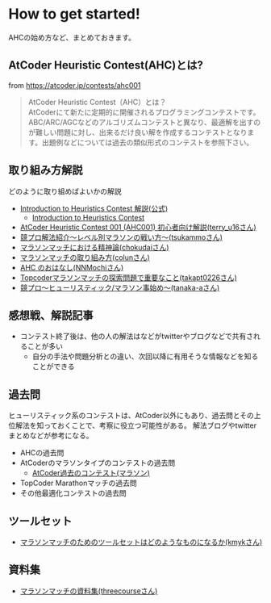 # How to get started!

AHCの始め方など、まとめておきます。

## AtCoder Heuristic Contest(AHC)とは?

from https://atcoder.jp/contests/ahc001

> AtCoder Heuristic Contest（AHC）とは？    
AtCoderにて新たに定期的に開催されるプログラミングコンテストです。ABC/ARC/AGCなどのアルゴリズムコンテストと異なり、最適解を出すのが難しい問題に対し、出来るだけ良い解を作成するコンテストとなります。出題例などについては過去の類似形式のコンテストを参照下さい。

## 取り組み方解説
どのように取り組めばよいかの解説

- [Introduction to Heuristics Contest 解説(公式)](https://img.atcoder.jp/intro-heuristics/editorial.pdf)
    - [Introduction to Heuristics Contest](https://atcoder.jp/contests/intro-heuristics)
- [AtCoder Heuristic Contest 001 (AHC001) 初心者向け解説(terry_u16さん)](https://www.terry-u16.net/entry/ahc001-how-to)
- [競プロ解法紹介～レベル別マラソンの戦い方～(tsukammoさん)](https://qiita.com/tsukammo/items/7041a00e429f9f5ac4ae)
- [マラソンマッチにおける精神論(chokudaiさん)](https://chokudai.hatenablog.com/entry/2014/12/04/000132)
- [マラソンマッチの取り組み方(colunさん)](http://www.colun.net/archives/294)
- [AHC のおはなし(NNMochiさん)](https://trap.jp/post/1304/)
- [Topcoderマラソンマッチの探索問題で重要なこと(takapt0226さん)](https://qiita.com/takapt0226/items/b2f6d1d77a034b529e21)
- [競プロ〜ヒューリスティック/マラソン事始め〜(tanaka-aさん)](https://qiita.com/tanaka-a/items/3c2a1bca63759ec71e7f)

## 感想戦、解説記事
- コンテスト終了後は、他の人の解法はなどがtwitterやブログなどで共有されることが多い
    - 自分の手法や問題分析との違い、次回以降に有用そうな情報などを知ることができる

## 過去問
ヒューリスティック系のコンテストは、AtCoder以外にもあり、過去問とその上位解法を知っておくことで、考察に役立つ可能性がある。
解法ブログやtwitterまとめなどが参考になる。

- AHCの過去問
- AtCoderのマラソンタイプのコンテストの過去問
    - [AtCoder過去のコンテスト(マラソン)](https://atcoder.jp/contests/archive?ratedType=0&category=1200&keyword=)
- TopCoder Marathonマッチの過去問
- その他最適化コンテストの過去問

## ツールセット
- [マラソンマッチのためのツールセットはどのようなものになるか(kmykさん)](https://kmyk.github.io/blog/blog/2021/03/18/what-is-a-toolset-for-marathon-matches/)

## 資料集
- [マラソンマッチの資料集(threecourseさん)](https://threecourse.hatenablog.com/entry/%3Fp%3D1164)
